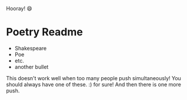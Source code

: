 Hooray! :smile:
# Poetry Readme

* Shakespeare
* Poe
* etc.
* another bullet

This doesn't work well when too many people push simultaneously!
You should always have one of these. :)
for sure!
And then there is one more push.
